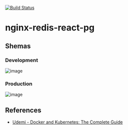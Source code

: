 [![Build Status](https://travis-ci.org/aleksas/nginx-redis-react-pg.svg?branch=master)](https://travis-ci.org/aleksas/nginx-redis-react-pg)

# nginx-redis-react-pg

## Shemas 
### Development 
![image](https://user-images.githubusercontent.com/594470/69322256-34702000-0c4d-11ea-9f71-d5db952ab0f6.png)

### Production 
![image](https://user-images.githubusercontent.com/594470/69324643-83b84f80-0c51-11ea-9501-a7da073d42f7.png)

## References 
- [Udemi - Docker and Kubernetes: The Complete Guide](https://github.com/StephenGrider/DockerCasts)
